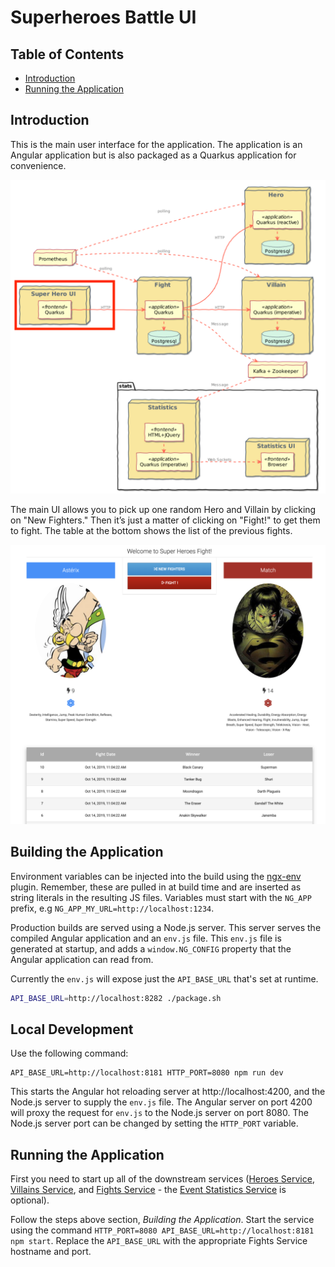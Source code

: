 # Superheroes Battle UI

## Table of Contents
- [Introduction](#introduction)
- [Running the Application](#running-the-application)

## Introduction
This is the main user interface for the application. The application is an Angular application but is also packaged as a Quarkus application for convenience.

![ui-super-heroes](images/ui-super-heroes.png)

The main UI allows you to pick up one random Hero and Villain by clicking on "New Fighters." Then it’s just a matter of clicking on "Fight!" to get them to fight. The table at the bottom shows the list of the previous fights.

![main-ui](images/main-ui.png)


## Building the Application

Environment variables can be injected into the build using the
[ngx-env](https://github.com/chihab/ngx-env) plugin. Remember, these are pulled
in at build time and are inserted as string literals in the resulting JS files.
Variables must start with the `NG_APP` prefix, e.g `NG_APP_MY_URL=http://localhost:1234`.

Production builds are served using a Node.js server. This server serves
the compiled Angular application and an `env.js` file. This `env.js` file is
generated at startup, and adds a `window.NG_CONFIG` property that the Angular
application can read from.

Currently the `env.js` will expose just the `API_BASE_URL` that's set at runtime.

```bash
API_BASE_URL=http://localhost:8282 ./package.sh
```

## Local Development

Use the following command:

```
API_BASE_URL=http://localhost:8181 HTTP_PORT=8080 npm run dev
```

This starts the Angular hot reloading server at http://localhost:4200, and the
Node.js server to supply the `env.js` file. The Angular server on port 4200
will proxy the request for `env.js` to the Node.js server on port 8080. The
Node.js server port can be changed by setting the `HTTP_PORT` variable.

## Running the Application
First you need to start up all of the downstream services ([Heroes Service](../rest-heroes), [Villains Service](../rest-villains), and [Fights Service](../rest-fights) - the [Event Statistics Service](../event-statistics) is optional).

Follow the steps above section, *Building the Application*. Start the service
using the command `HTTP_PORT=8080 API_BASE_URL=http://localhost:8181 npm start`.
Replace the `API_BASE_URL` with the appropriate Fights Service hostname and
port.

